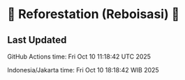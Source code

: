 
# 🌳 Reforestation (Reboisasi) 🌲

## Last Updated

GitHub Actions time: Fri Oct 10 11:18:42 UTC 2025

Indonesia/Jakarta time: Fri Oct 10 18:18:42 WIB 2025
